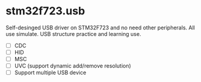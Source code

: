 # stm32f723.usb
Self-desinged USB driver on STM32F723 and no need other peripherals. All use simulate.
USB structure practice and learning use.

- [ ] CDC
- [ ] HID
- [ ] MSC
- [ ] UVC (support dynamic add/remove resolution)
- [ ] Support multiple USB device
